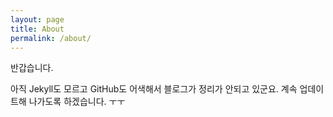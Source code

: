 ```yaml
---
layout: page
title: About
permalink: /about/
---
```


반갑습니다.

아직 Jekyll도 모르고 GitHub도 어색해서 블로그가 정리가 안되고 있군요. 계속 업데이트해 나가도록 하겠습니다. ㅜㅜ
